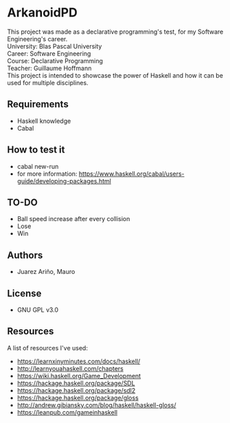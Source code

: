 # ArkanoidPD

This project was made as a declarative programming's test, for my Software Engineering's career.  
University: Blas Pascal University  
Career: Software Engineering  
Course: Declarative Programming  
Teacher: Guillaume Hoffmann  
This project is intended to showcase the power of Haskell and how it can be used for multiple disciplines.

## Requirements

- Haskell knowledge  
- Cabal

## How to test it

- cabal new-run
- for more information: https://www.haskell.org/cabal/users-guide/developing-packages.html

## TO-DO

- Ball speed increase after every collision
- Lose  
- Win

## Authors

- Juarez Ariño, Mauro

## License

- GNU GPL v3.0

## Resources

A list of resources I've used:  
- https://learnxinyminutes.com/docs/haskell/
- http://learnyouahaskell.com/chapters
- https://wiki.haskell.org/Game_Development
- https://hackage.haskell.org/package/SDL
- https://hackage.haskell.org/package/sdl2
- https://hackage.haskell.org/package/gloss
- http://andrew.gibiansky.com/blog/haskell/haskell-gloss/
- https://leanpub.com/gameinhaskell